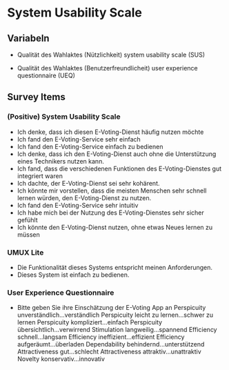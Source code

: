 # System Usability Scale

## Variabeln
- Qualität des Wahlaktes (Nützlichkeit)
system usability scale (SUS)

- Qualität des Wahlaktes (Benutzerfreundlicheit)
user experience questionnaire (UEQ)

## Survey Items

### (Positive) System Usability Scale
- Ich denke, dass ich diesen E-Voting-Dienst häufig nutzen möchte
- Ich fand den E-Voting-Service sehr einfach
- Ich fand den E-Voting-Service einfach zu bedienen
- Ich denke, dass ich den E-Voting-Dienst auch ohne die Unterstützung eines Technikers nutzen kann.
- Ich fand, dass die verschiedenen Funktionen des E-Voting-Dienstes gut integriert waren
- Ich dachte, der E-Voting-Dienst sei sehr kohärent.
- Ich könnte mir vorstellen, dass die meisten Menschen sehr schnell lernen würden, den E-Voting-Dienst zu nutzen.
- Ich fand den E-Voting-Service sehr intuitiv
- Ich habe mich bei der Nutzung des E-Voting-Dienstes sehr sicher gefühlt
- Ich könnte den E-Voting-Dienst nutzen, ohne etwas Neues lernen zu müssen

### UMUX Lite
- Die Funktionalität dieses Systems entspricht meinen Anforderungen.
- Dieses System ist einfach zu bedienen.

### User Experience Questionnaire
- Bitte geben Sie ihre Einschätzung der E-Voting App an
Perspicuity         unverständlich...verständlich
Perspicuity         leicht zu lernen...schwer zu lernen
Perspicuity         kompliziert...einfach
Perspicuity         übersichtlich...verwirrend
Stimulation         langweilig...spannend
Efficiency          schnell...langsam
Efficiency          ineffizient...effizient
Efficiency          aufgeräumt...überladen
Dependability       behindernd...unterstützend
Attractiveness      gut...schlecht
Attractiveness      attraktiv...unattraktiv
Novelty             konservativ...innovativ

